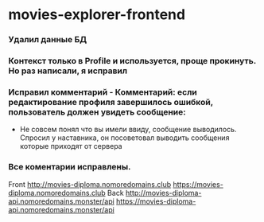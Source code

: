 # movies-explorer-frontend

### Удалил данные БД
### Контекст только в Profile и используется, проще прокинуть. Но раз написали, я исправил
### Исправил комментарий - Комментарий: если редактирование профиля завершилось ошибкой, пользователь должен увидеть сообщение:
* Не совсем понял что вы имели ввиду, сообщение выводилось. Спросил у наставника, он посоветовал выводить сообщения которые приходят от сервера

### Все коментарии исправлены.

Front
http://movies-diploma.nomoredomains.club
https://movies-diploma.nomoredomains.club
Back
http://movies-diploma-api.nomoredomains.monster/api
https://movies-diploma-api.nomoredomains.monster/api

